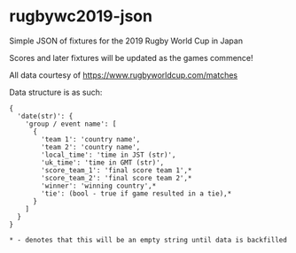 # rugbywc2019-json
Simple JSON of fixtures for the 2019 Rugby World Cup in Japan

Scores and later fixtures will be updated as the games commence!


All data courtesy of https://www.rugbyworldcup.com/matches

Data structure is as such:

```
{
  'date(str)': {
    'group / event name': [
      {
        'team 1': 'country name',
        'team 2': 'country name',
        'local_time': 'time in JST (str)',
        'uk_time': 'time in GMT (str)',
        'score_team_1': 'final score team 1',*
        'score_team_2': 'final score team 2',*
        'winner': 'winning country',*
        'tie': (bool - true if game resulted in a tie),*
      }
    ]
  }
}
```
`* - denotes that this will be an empty string until data is backfilled`
